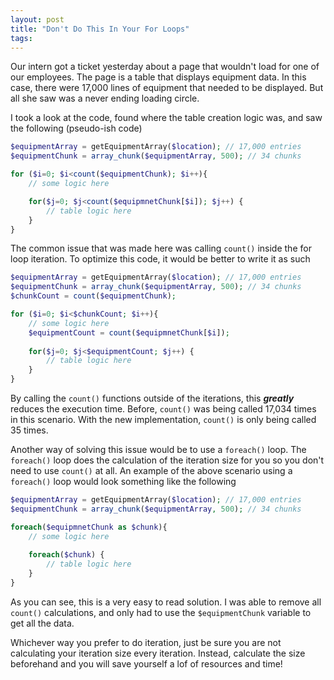 ```yaml
---
layout: post
title: "Don't Do This In Your For Loops"
tags: 
---
```


Our intern got a ticket yesterday about a page that wouldn't load for one of our employees. The page is a table that displays equipment data. In this case, there were 17,000 lines of equipment that needed to be displayed. But all she saw was a never ending loading circle. 

I took a look at the code, found where the table creation logic was, and saw the following (pseudo-ish code)

```php
$equipmentArray = getEquipmentArray($location); // 17,000 entries
$equipmentChunk = array_chunk($equipmentArray, 500); // 34 chunks

for ($i=0; $i<count($equipmentChunk); $i++){
    // some logic here 

    for($j=0; $j<count($equipmnetChunk[$i]); $j++) {
        // table logic here
    }
}
```

The common issue that was made here was calling `count()` inside the for loop iteration. To optimize this code, it would be better to write it as such

```php
$equipmentArray = getEquipmentArray($location); // 17,000 entries
$equipmentChunk = array_chunk($equipmentArray, 500); // 34 chunks
$chunkCount = count($equipmentChunk);

for ($i=0; $i<$chunkCount; $i++){
    // some logic here 
    $equipmentCount = count($equipmnetChunk[$i]);
    
    for($j=0; $j<$equipmentCount; $j++) {
        // table logic here
    }
}
```

By calling the `count()` functions outside of the iterations, this ***greatly*** reduces the execution time. Before, `count()` was being called 17,034 times in this scenario. With the new implementation, `count()` is only being called 35 times. 

Another way of solving this issue would be to use a `foreach()` loop. The `foreach()` loop does the calculation of the iteration size for you so you don't need to use `count()` at all. An example of the above scenario using a `foreach()` loop would look something like the following

```php
$equipmentArray = getEquipmentArray($location); // 17,000 entries
$equipmentChunk = array_chunk($equipmentArray, 500); // 34 chunks

foreach($equipmnetChunk as $chunk){
    // some logic here 
    
    foreach($chunk) {
        // table logic here
    }
}
```

As you can see, this is a very easy to read solution. I was able to remove all `count()` calculations, and only had to use the `$equipmentChunk` variable to get all the data. 

Whichever way you prefer to do iteration, just be sure you are not calculating your iteration size every iteration. Instead, calculate the size beforehand and you will save yourself a lof of resources and time! 